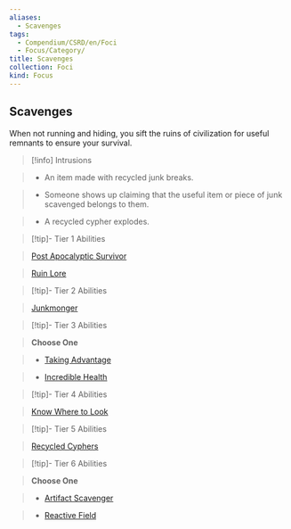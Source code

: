 ```yaml
---
aliases:
  - Scavenges
tags:
  - Compendium/CSRD/en/Foci
  - Focus/Category/
title: Scavenges
collection: Foci
kind: Focus
---
```

## Scavenges    
When not running and hiding, you sift the ruins of civilization for useful remnants to ensure your survival.    
  
>[!info] Intrusions    
>- An item made with recycled junk breaks.    
>- Someone shows up claiming that the useful item or piece of junk scavenged belongs to them.    
>- A recycled cypher explodes.    
  
  
>[!tip]- Tier 1 Abilities    
> [Post Apocalyptic Survivor](Post-Apocalyptic-Survivor.md)    
> [Ruin Lore](Ruin-Lore.md)    
  
  
>[!tip]- Tier 2 Abilities    
> [Junkmonger](Junkmonger.md)    
  
  
>[!tip]- Tier 3 Abilities    
> **Choose One**    
>- [Taking Advantage](Taking-Advantage.md)    
>- [Incredible Health](Incredible-Health.md)    
  
  
>[!tip]- Tier 4 Abilities    
> [Know Where to Look](Know-Where-to-Look.md)    
  
  
>[!tip]- Tier 5 Abilities    
> [Recycled Cyphers](Recycled-Cyphers.md)    
  
  
>[!tip]- Tier 6 Abilities    
> **Choose One**    
>- [Artifact Scavenger](Artifact-Scavenger.md)    
>- [Reactive Field](Reactive-Field.md)